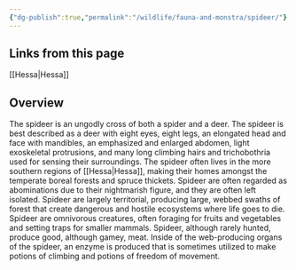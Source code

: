 ```yaml
---
{"dg-publish":true,"permalink":"/wildlife/fauna-and-monstra/spideer/"}
---
```


## Links from this page
[[Hessa\|Hessa]]
## Overview
The spideer is an ungodly cross of both a spider and a deer. The spideer is best described as a deer with eight eyes, eight legs, an elongated head and face with mandibles, an emphasized and enlarged abdomen, light exoskeletal protrusions, and many long climbing hairs and trichobothria used for sensing their surroundings. The spideer often lives in the more southern regions of [[Hessa\|Hessa]], making their homes amongst the temperate boreal forests and spruce thickets. Spideer are often regarded as abominations due to their nightmarish figure, and they are often left isolated. Spideer are largely territorial, producing large, webbed swaths of forest that create dangerous and hostile ecosystems where life goes to die. Spideer are omnivorous creatures, often foraging for fruits and vegetables and setting traps for smaller mammals. Spideer, although rarely hunted, produce good, although gamey, meat. Inside of the web-producing organs of the spideer, an enzyme is produced that is sometimes utilized to make potions of climbing and potions of freedom of movement.